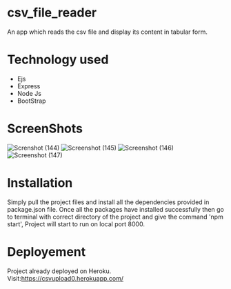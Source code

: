 # csv_file_reader
An app which reads the csv file and display its content in tabular form. 

# Technology used
- Ejs
- Express
- Node Js
- BootStrap

# ScreenShots
![Screnshot (144)](https://user-images.githubusercontent.com/101451924/185240933-ca47ba5c-5147-4aa8-9897-0d0e229e182e.png)
![Screenshot (145)](https://user-images.githubusercontent.com/101451924/185240957-d6806cec-a773-4cba-a23f-be2d52d9aafa.png)
![Screenshot (146)](https://user-images.githubusercontent.com/101451924/185240983-10affba3-2eb5-49cc-9ce4-069525519413.png)
![Screenshot (147)](https://user-images.githubusercontent.com/101451924/185240994-88d73a0c-be6a-4a8d-96b6-0aba83082610.png)

# Installation
Simply pull the project files and install all the dependencies provided in package.json file. Once all the packages have installed successfully then go to terminal with correct directory of the project and give the command 'npm start', Project will start to run on local port 8000.

# Deployement 
Project already deployed on Heroku.
Visit:https://csvupload0.herokuapp.com/
